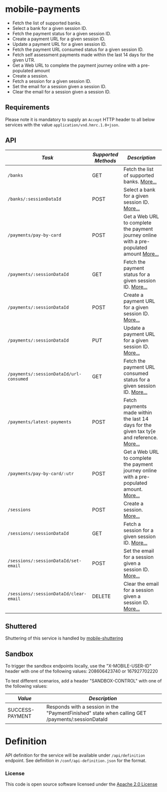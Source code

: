 mobile-payments
=============================================

- Fetch the list of supported banks.
- Select a bank for a given session ID.
- Fetch the payment status for a given session ID.
- Create a payment URL for a given session ID.
- Update a payment URL for a given session ID.
- Fetch the payment URL consumed status for a given session ID.
- Fetch self assessment payments made within the last 14 days for the given UTR.
- Get a Web URL to complete the payment journey online with a pre-populated amount
- Create a session.
- Fetch a session for a given session ID.
- Set the email for a session given a session ID.
- Clear the email for a session given a session ID.

Requirements
------------

Please note it is mandatory to supply an `Accept` HTTP header to all below services with the
value ```application/vnd.hmrc.1.0+json```.

API
---

| *Task*                                      | *Supported Methods* | *Description*                                                                                                                 |
|---------------------------------------------|---------------------|-------------------------------------------------------------------------------------------------------------------------------|
| ```/banks```                                | GET                 | Fetch the list of supported banks. [More...](app/docs/get-banks.md)                                                           |
| ```/banks/:sessionDataId```                 | POST                | Select a bank for a given session ID. [More...](app/docs/post-bank.md)                                                        |
| ```/payments/pay-by-card```                 | POST                | Get a Web URL to complete the payment journey online with a pre-populated amount [More...](app/docs/post-pay-by-card.md)      |
| ```/payments/:sessionDataId```              | GET                 | Fetch the payment status for a given session ID. [More...](app/docs/get-payment.md)                                           |
| ```/payments/:sessionDataId```              | POST                | Create a payment URL for a given session ID. [More...](app/docs/post-payment.md)                                              |
| ```/payments/:sessionDataId```              | PUT                 | Update a payment URL for a given session ID. [More...](app/docs/put-payment.md)                                               |
| ```/payments/:sessionDataId/url-consumed``` | GET                 | Fetch the payment URL consumed status for a given session ID. [More...](app/docs/get-payment-url-consumed.md)                 |
| ```/payments/latest-payments```             | POST                | Fetch payments made within the last 14 days for the given tax ty[e and reference. [More...](app/docs/post-latest-payments.md) |
| ```/payments/pay-by-card/:utr```            | POST                | Get a Web URL to complete the payment journey online with a pre-populated amount. [More...](app/docs/post-pay-by-card.md)     |
| ```/sessions```                             | POST                | Create a session. [More...](app/docs/post-session.md)                                                                         |
| ```/sessions/:sessionDataId```              | GET                 | Fetch a session for a given session ID. [More...](app/docs/get-session.md)                                                    |
| ```/sessions/:sessionDataId/set-email```    | POST                | Set the email for a session given a session ID. [More...](app/docs/set-email.md)                                              |
| ```/sessions/:sessionDataId/clear-email```  | DELETE              | Clear the email for a session given a session ID. [More...](app/docs/clear-email.md)                                          |

Shuttered
---------
Shuttering of this service is handled by [mobile-shuttering](https://github.com/hmrc/mobile-shuttering)

Sandbox
---------
To trigger the sandbox endpoints locally, use the "X-MOBILE-USER-ID" header with one of the following values:
208606423740 or 167927702220

To test different scenarios, add a header "SANDBOX-CONTROL" with one of the following values:

| *Value*         | *Description*                                                                                    |
|-----------------|--------------------------------------------------------------------------------------------------|
| SUCCESS-PAYMENT | Responds with a session in the "PaymentFinished" state when calling GET /payments/:sessionDataId |

# Definition

API definition for the service will be available under `/api/definition` endpoint. See definition
in `/conf/api-definition.json` for the format.

### License

This code is open source software licensed under
the [Apache 2.0 License]("http://www.apache.org/licenses/LICENSE-2.0.html")
